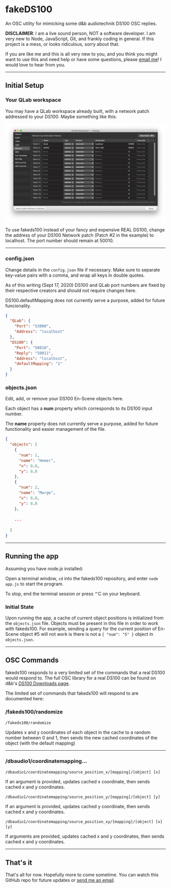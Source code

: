 # fakeDS100

An OSC utility for mimicking some d&amp;b audiotechnik DS100 OSC replies.

**DISCLAIMER**: I am a live sound person, NOT a software developer. I am very new to Node, JavaScript, Git, and frankly coding in general. If this project is a mess, or looks ridiculous, sorry about that.

If you are like me and this is all very new to you, and you think you might want to use this and need help or have some questions, please [email me](mailto:samsdomainaddress@gmail.com)! I would love to hear from you.

---

## Initial Setup

### Your QLab workspace

You may have a QLab workspace already built, with a network patch addressed to your DS100. Maybe something like this:

![alt text](./assets/qlab_network_window.png)

To use fakeds100 instead of your fancy and expensive REAL DS100, change the address of your DS100 Network patch (Patch #2 in the example) to localhost. The port number should remain at 50010.

---

### config.json

Change details in the `config.json` file if necessary. Make sure to separate key-value pairs with a comma, and wrap all keys in double quotes.

As of this writing (Sept 17, 2020) DS100 and QLab port numbers are fixed by their respective creators and should not require changes here.

DS100.defaultMapping does not currently serve a purpose, added for future funcionality.

```json
{
  "QLab": {
    "Port": "53000",
    "Address": "localhost"
  },
  "DS100": {
    "Port": "50010",
    "Reply": "50011",
    "Address": "localhost",
    "defaultMapping": "1"
  }
}
```

### objects.json

Edit, add, or remove your DS100 En-Scene objects here.

Each object has a **num** property which corresponds to its DS100 input number.

The **name** property does not currently serve a purpose, added for future functionality and easier management of the file.

```json
{
  "objects": [
    {
      "num": 1,
      "name": "Homer",
      "x": 0.0,
      "y": 0.0
    },
    {
      "num": 2,
      "name": "Marge",
      "x": 0.0,
      "y": 0.0
    },
    
    ...

  ]
}
```

---

## Running the app

Assuming you have node.js installed:

Open a terminal window, `cd` into the fakeds100 repository, and enter `node app.js` to start the program.

To stop, end the terminal session or press ⌃C on your keyboard.

### Initial State

Upon running the app, a cache of current object positions is initialized from the `objects.json` file. Objects must be present in this file in order to work with fakeds100. For example, sending a query for the current position of En-Scene object #5 will not work is there is not a `{ "num": "5" }` object in `objects.json`.


---

## OSC Commands

fakeds100 responds to a very limited set of the commands that a real DS100 would respond to. The full OSC library for a real DS100 can be found on d&b's [DS100 Downloads page](https://www.dbaudio.com/global/en/products/processing-matrix/ds100/#tab-downloads).

The limited set of commands that fakeds100 will respond to are documented here:


### /fakeds100/randomize

```
/fakeds100/randomize
```

Updates x and y coordinates of each object in the cache to a random number between 0 and 1, then sends the new cached coordinates of the object (with the default mapping)

---
### /dbaudio1/coordinatemapping...

```
/dbaudio1/coordinatemapping/source_position_x/[mapping]/[object] [x]
```
If an argument is provided, updates cached x coordinate, then sends cached x and y coordinates.

```
/dbaudio1/coordinatemapping/source_position_y/[mapping]/[object] [y]
```
If an argument is provided, updates cached y coordinate, then sends cached x and y coordinates.

```
/dbaudio1/coordinatemapping/source_position_xy/[mapping]/[object] [x] [y]
```
If arguments are provided, updates cached x and y coordinates, then sends cached x and y coordinates.

---
## That's it

That's all for now. Hopefully more to come sometime. You can watch this GitHub repo for future updates or [send me an email](mailto:samsdomainaddress@gmail.com).